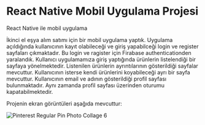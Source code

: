 # React Native Mobil Uygulama Projesi

React Native ile mobil uygulama

İkinci el eşya alım satımı için bir mobil uygulama yaptık. Uygulama açıldığında kullanıcının kayıt 
olabileceği ve giriş yapabilceği login ve register sayfaları çıkmaktadır. Bu login ve ragister için 
Firabase authenticationden yaralandık. Kullanıcı uygulamamıza giriş yaptığında ürünlerin 
listelendiği bir sayfaya yönelmektedir. Listenilen ürünlerin ayrıntılarının gösterildiği sayfalar 
mevcuttur. Kullanıcının isterse kendi ürünlerini koyabileceği ayrı bir sayfa mevcuttur. 
Kullanıcının email ve adının gösterildiği profil sayfası bulunmaktadır. Aynı zamanda profil sayfası 
üzerinden oturumu kapatabilmektedir.

Projenin ekran görüntüleri aşağıda mevcuttur:

![Pinterest Regular Pin Photo Collage 6](https://user-images.githubusercontent.com/74631023/133939889-263f7947-4a8c-4007-8493-aeded0739b0f.png)
